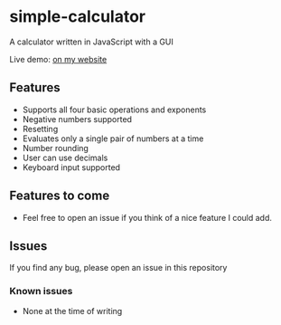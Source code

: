 # simple-calculator
A calculator written in JavaScript with a GUI

Live demo: [on my website](https://bussun.dev/projects/simple-calculator)
## Features
 - Supports all four basic operations and exponents
 - Negative numbers supported
 - Resetting
 - Evaluates only a single pair of numbers at a time
 - Number rounding 
 - User can use decimals
 - Keyboard input supported

## Features to come
 - Feel free to open an issue if you think of a nice feature I could add.

## Issues
 If you find any bug, please open an issue in this repository
 
### Known issues
 - None at the time of writing

